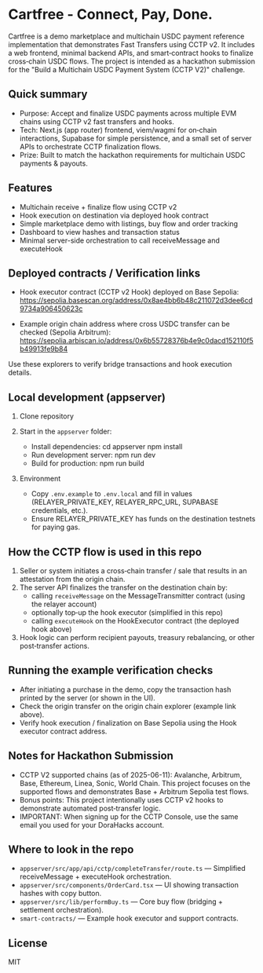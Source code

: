 # Cartfree - Connect, Pay, Done.

Cartfree is a demo marketplace and multichain USDC payment reference implementation that demonstrates Fast Transfers using CCTP v2. It includes a web frontend, minimal backend APIs, and smart‑contract hooks to finalize cross‑chain USDC flows. The project is intended as a hackathon submission for the "Build a Multichain USDC Payment System (CCTP V2)" challenge.

## Quick summary
- Purpose: Accept and finalize USDC payments across multiple EVM chains using CCTP v2 fast transfers and hooks.
- Tech: Next.js (app router) frontend, viem/wagmi for on‑chain interactions, Supabase for simple persistence, and a small set of server APIs to orchestrate CCTP finalization flows.
- Prize: Built to match the hackathon requirements for multichain USDC payments & payouts.

## Features
- Multichain receive + finalize flow using CCTP v2
- Hook execution on destination via deployed hook contract
- Simple marketplace demo with listings, buy flow and order tracking
- Dashboard to view hashes and transaction status
- Minimal server-side orchestration to call receiveMessage and executeHook

## Deployed contracts / Verification links
- Hook executor contract (CCTP v2 Hook) deployed on Base Sepolia:  
  https://sepolia.basescan.org/address/0x8ae4bb6b48c211072d3dee6cd9734a906450623c

- Example origin chain address where cross USDC transfer can be checked (Sepolia Arbitrum):  
  https://sepolia.arbiscan.io/address/0x6b55728376b4e9c0dacd152110f5b49913fe9b84

Use these explorers to verify bridge transactions and hook execution details.

## Local development (appserver)
1. Clone repository
2. Start in the `appserver` folder:
   - Install dependencies:
     cd appserver
     npm install
   - Run development server:
     npm run dev
   - Build for production:
     npm run build

3. Environment
   - Copy `.env.example` to `.env.local` and fill in values (RELAYER_PRIVATE_KEY, RELAYER_RPC_URL, SUPABASE credentials, etc.).
   - Ensure RELAYER_PRIVATE_KEY has funds on the destination testnets for paying gas.

## How the CCTP flow is used in this repo
1. Seller or system initiates a cross‑chain transfer / sale that results in an attestation from the origin chain.
2. The server API finalizes the transfer on the destination chain by:
   - calling `receiveMessage` on the MessageTransmitter contract (using the relayer account)
   - optionally top‑up the hook executor (simplified in this repo)
   - calling `executeHook` on the HookExecutor contract (the deployed hook above)
3. Hook logic can perform recipient payouts, treasury rebalancing, or other post‑transfer actions.

## Running the example verification checks
- After initiating a purchase in the demo, copy the transaction hash printed by the server (or shown in the UI).
- Check the origin transfer on the origin chain explorer (example link above).
- Verify hook execution / finalization on Base Sepolia using the Hook executor contract address.

## Notes for Hackathon Submission
- CCTP V2 supported chains (as of 2025-06-11): Avalanche, Arbitrum, Base, Ethereum, Linea, Sonic, World Chain. This project focuses on the supported flows and demonstrates Base + Arbitrum Sepolia test flows.
- Bonus points: This project intentionally uses CCTP v2 hooks to demonstrate automated post‑transfer logic.
- IMPORTANT: When signing up for the CCTP Console, use the same email you used for your DoraHacks account.

## Where to look in the repo
- `appserver/src/app/api/cctp/completeTransfer/route.ts` — Simplified receiveMessage + executeHook orchestration.
- `appserver/src/components/OrderCard.tsx` — UI showing transaction hashes with copy button.
- `appserver/src/lib/performBuy.ts` — Core buy flow (bridging + settlement orchestration).
- `smart-contracts/` — Example hook executor and support contracts.

## License
MIT
